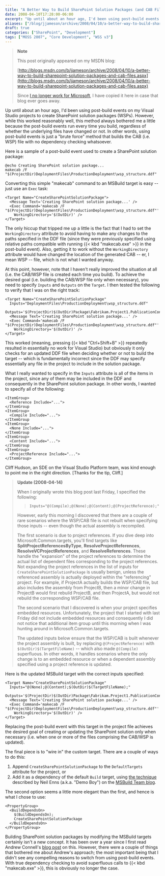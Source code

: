 ```yaml
---
title: "A Better Way to Build SharePoint Solution Packages (and CAB Files)"
date: 2008-04-10T17:28:00-06:00
excerpt: "Up until about an hour ago, I'd been using post-build events on my Visual Studio projects to create SharePoint solution packages (WSPs). However, while this worked reasonably well, this method always bothered me a little because the post-build events..."
aliases: ["/blog/jjameson/archive/2008/04/10/a-better-way-to-build-sharepoint-solution-packages-and-cab-files.aspx"]
draft: true
categories: ["SharePoint", "Development"]
tags: ["MOSS 2007", "Core Development", "WSS v3"]
---
```


> **Note**
>
> This post originally appeared on my MSDN blog:
>
> [http://blogs.msdn.com/b/jjameson/archive/2008/04/10/a-better-way-to-build-sharepoint-solution-packages-and-cab-files.aspx](http://blogs.msdn.com/b/jjameson/archive/2008/04/10/a-better-way-to-build-sharepoint-solution-packages-and-cab-files.aspx)
>
> Since [I no longer work for Microsoft](/blog/jjameson/2011/09/02/last-day-with-microsoft), I have copied it here in case that blog ever goes away.

Up until about an hour ago, I'd been using post-build events on my Visual Studio projects to create SharePoint solution packages (WSPs). However, while this worked reasonably well, this method always bothered me a little because the post-build events run every time you build, regardless of whether the underlying files have changed or not. In other words, using post-build events is just a "brute force" method that builds the CAB (i.e. WSP) file with no dependency checking whatsoever.

Here is a sample of a post-build event used to create a SharePoint solution package:

```
@echo Creating SharePoint solution package...
makecab /F "$(ProjectDir)DeploymentFiles\ProductionDeployment\wsp_structure.ddf"
```

Converting this simple "makecab" command to an MSBuild target is easy -- just use an `Exec` task:

```
<Target Name="CreateSharePointSolutionPackage">
  <Message Text='Creating SharePoint solution package...' />
  <Exec Command='makecab /F "$(ProjectDir)DeploymentFiles\ProductionDeployment\wsp_structure.ddf"'
    WorkingDirectory='$(OutDir)' />
</Target>
```

The only hiccup that tripped me up a little is the fact that I had to set the `WorkingDirectory` attribute to avoid having to make any changes to the paths specified in the DDF file (since they were previously specified using relative paths compatible with running {{< kbd "makecab.exe" >}} in the post-build event). Also, getting it to work without the `WorkingDirectory` attribute would have changed the location of the generated CAB -- er, I mean WSP -- file, which is not what I wanted anyway.

At this point, however, note that I haven't really improved the situation at all (i.e. the CAB/WSP file is created each time you build). To achieve the desired goal (i.e. building the CAB/WSP file only when necessary), you need to specify `Inputs` and `Outputs` on the `Target`. I then tested the following to verify that I was on the right track:

```
<Target Name="CreateSharePointSolutionPackage"
  Inputs="DeploymentFiles\ProductionDeployment\wsp_structure.ddf"
  Outputs='$(ProjectDir)$(OutDir)Package\Fabrikam.Project1.PublicationContentTypes.wsp'>
  <Message Text='Creating SharePoint solution package...' />
  <Exec Command='makecab /F "$(ProjectDir)DeploymentFiles\ProductionDeployment\wsp_structure.ddf"'
    WorkingDirectory='$(OutDir)' />
</Target>
```

This worked (meaning, pressing {{< kbd "Ctrl+Shift+B" >}} repeatedly resulted in essentially no work for Visual Studio) but obviously it only checks for an updated DDF file when deciding whether or not to build the target -- which is fundamentally incorrect since the DDF may specify essentially any file in the project to include in the solution package.

What I really wanted to specify in the `Inputs` attribute is all of the items in the project, since any of them may be included in the DDF and consequently in the SharePoint solution package. In other words, I wanted to specify all of the following:

```
<ItemGroup>
  <Reference Include="...">
</ItemGroup
<ItemGroup>
  <Compile Include="...">
</ItemGroup
<ItemGroup>
  <None Include="...">
</ItemGroup
<ItemGroup>
  <Content Include="...">
</ItemGroup
<ItemGroup>
  <ProjectReference Include="...">
</ItemGroup>
```

Cliff Hudson, an SDE on the Visual Studio Platform team, was kind enough to point me in the right direction. [Thanks for the tip, Cliff.]

> **Update (2008-04-14)**
>
> When I originally wrote this blog post last Friday, I specified the following:
>
> > `Inputs="@(Compile);@(None);@(Content);@(ProjectReference);"`
>
> However, early this morning I discovered that there are a couple of rare scenarios where the WSP/CAB file is not rebuilt when specifying those inputs -- even though the actual assembly is recompiled.
>
> The first scenario is due to project references. If you dive deep into Microsoft.Common.targets, you'll find targets like **SplitProjectReferencesByType**, **ResolveProjectReferences**, **ResolveVCProjectReferences**, and **ResolveReferences**. These handle the "expansion" of the project references to determine the actual list of dependent files corresponding to the project references. Not expanding the project references in the list of inputs for `CreateSharePointSolutionPackage` is usually benign, unless the referenced assembly is actually deployed within the "referencing" project. For example, if ProjectA actually builds the WSP/CAB file, but also includes the assembly from ProjectB, then a minor change in ProjectB would first rebuild ProjectB, and then ProjectA, but would not rebuild the corresponding WSP/CAB file.
>
> The second scenario that I discovered is when your project specifies embedded resources. Unfortunately, the project that I started with last Friday did not include embedded resources and consequently I did not notice that additional item group until this morning when I was hunting around in Microsoft.Common.targets.
>
> The updated inputs below ensure that the WSP/CAB is built whenever the project assembly is built, by replacing `@(ProjectReference)` with `$(OutDir)$(TargetFileName)` -- which also made `@(Compile)` superfluous. In other words, it handles scenarios where the only change is to an embedded resource or when a dependent assembly specified using a project reference is updated.

Here is the updated MSBuild target with the correct inputs specified:

```
<Target Name="CreateSharePointSolutionPackage"
  Inputs="@(None);@(Content);$(OutDir)$(TargetFileName);"
  Outputs='$(ProjectDir)$(OutDir)Package\Fabrikam.Project1.PublicationContentTypes.wsp'>
  <Message Text='Creating SharePoint solution package...' />
  <Exec Command='makecab /F "$(ProjectDir)DeploymentFiles\ProductionDeployment\wsp_structure.ddf"'
    WorkingDirectory='$(OutDir)' />
</Target>
```

Replacing the post-build event with this target in the project file achieves the desired goal of creating or updating the SharePoint solution only when necessary (i.e. when one or more of the files comprising the CAB/WSP is updated).

The final piece is to "wire in" the custom target. There are a couple of ways to do this:

1. Append `CreateSharePointSolutionPackage` to the `DefaultTargets` attribute for the project, or
2. Add it as a dependency of the default `Build` target, using [the technique](http://blogs.msdn.com/msbuild/archive/2006/02/10/528822.aspx) described by Neil Enns (a.k.a. "Demo Boy") on the [MSBuild Team blog](http://blogs.msdn.com/msbuild).

The second option seems a little more elegant than the first, and hence is what I chose to use:

```
<PropertyGroup>
  <BuildDependsOn>
    $(BuildDependsOn);
    CreateSharePointSolutionPackage
  </BuildDependsOn>
</PropertyGroup>
```

Building SharePoint solution packages by modifying the MSBuild targets certainly isn't a new concept. It has been over a year since I first read Andrew Connell's [blog post](http://www.andrewconnell.com/blog/articles/UsingVisualStudioAndMsBuildToCreateWssSolutions.aspx) on this. However, there were a couple of things that bothered me about Andrew's approach; the most important being that I didn't see any compelling reasons to switch from using post-build events. With true dependency checking to avoid superfluous calls to {{< kbd "makecab.exe" >}}, this is obviously no longer the case.

